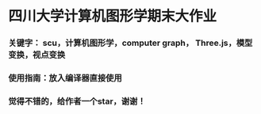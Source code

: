 # 四川大学计算机图形学期末大作业
### 关键字： scu，计算机图形学，computer graph， Three.js，模型变换，视点变换
### 使用指南：放入编译器直接使用
### 觉得不错的，给作者一个star，谢谢！